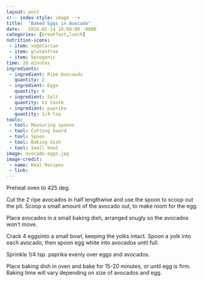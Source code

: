 ```yaml
---
layout: post
<!-- index-style: image -->
title:  "Baked Eggs in Avocado"
date:   2016-02-14 10:08:00 -0800
categories: [breakfast,lunch]
nutrition-icons:
 - item: vegetarian
 - item: glutenfree
 - item: ketogenic
time: 20 minutes
ingredients:
 - ingredient: Ripe Avocaods
   quantity: 2
 - ingredient: Eggs
   quantity: 4
 - ingredient: Salt 
   quantity: to taste
 - ingredient: paprika
   quantity: 1/4 tsp.
tools:
 - tool: Measuring spoons
 - tool: Cutting board
 - tool: Spoon
 - tool: Baking dish
 - tool: Small bowl
image: avocado-eggs.jpg
image-credit:
 - name: Real Recipes
 - link: 
---
```


Preheat oven to 425 deg.

Cut the <span>2 ripe avocados</span> in half lengthwise and use the spoon to scoop out the pit. Scoop a small amount of the avocado out, to make room for the egg. 

Place avocados in a small baking dish, arranged snugly so the avocados won't move. 

Crack <span>4 eggs</span>into a small bowl, keeping the yolks intact. Spoon a yolk into each avocado, then spoon egg white into avocados until full.

Sprinkle <span>1/4 tsp. paprika</span> evenly over eggs and avocados.

Place baking dish in oven and bake for 15-20 minutes, or until egg is firm. Baking time will vary depending on size of avocados and egg.